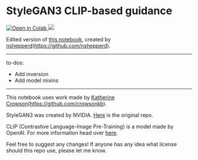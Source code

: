 # StyleGAN3 CLIP-based guidance

<a href="https://colab.research.google.com/github/ouhenio/StyleGAN3-CLIP-notebook/blob/main/StyleGAN3%2BCLIP.ipynb">
<img src="https://colab.research.google.com/assets/colab-badge.svg"
     alt="Open in Colab"
/>
</a>
<a href="https://replicate.ai/ouhenio/stylegan3-clip"><img src="https://img.shields.io/static/v1?label=Replicate&message=Demo and Docker Image&color=blue"></a>

Edited version of [this notebook](https://colab.research.google.com/drive/1eYlenR1GHPZXt-YuvXabzO9wfh9CWY36#scrollTo=LQf7tzBQ8rn2), created by [nshepperd](https://twitter.com/nshepperd1)(https://github.com/nshepperd).

---

to-dos:

- Add inversion
- Add model mixins

---

This notebook uses work made by [Katherine Crowson](https://twitter.com/RiversHaveWings)(https://github.com/crowsonkb).

StyleGAN3 was created by NVIDIA. [Here](https://github.com/NVlabs/stylegan3) is the original repo.

CLIP (Contrastive Language-Image Pre-Training) is a model made by OpenAI. For more information head over [here](https://github.com/openai/CLIP).

Feel free to suggest any changes! If anyone has any idea what license should this repo use, please let me know.
